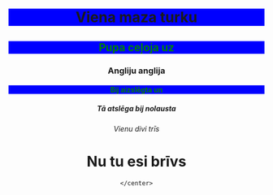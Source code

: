 <!DOCTYPE html>
<html>

<head>
</head>

<body>

  <center> 
  
<h1 style="background-color:blue;">Viena maza turku</h1>
<h2 style="color:green;background-color:blue;">Pupa ceļoja uz</h2>
<h3 style="text-align:centre;">Angliju anglija</h3>
<h4 style="color:green;background-color:blue;">Bij aizslēgta un</h4>
<h5>Tā atslēga bij nolausta</h5>
<h6>Vienu divi trīs</h6>
<h1>Nu tu esi brīvs</h1>

    </center>
    
</body>
</html>
